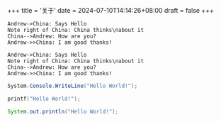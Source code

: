 +++
title = '关于'
date = 2024-07-10T14:14:26+08:00
draft = false
+++

```sequence
Andrew->China: Says Hello 
Note right of China: China thinks\nabout it 
China-->Andrew: How are you? 
Andrew->>China: I am good thanks!
```

```seq
Andrew->China: Says Hello 
Note right of China: China thinks\nabout it 
China-->Andrew: How are you? 
Andrew->>China: I am good thanks!
```



```csharp
System.Console.WriteLine("Hello World!");
```

```c
printf("Hello World!");
```

```java
System.out.println("Hello World!");
```